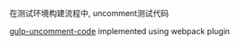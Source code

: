 在测试环境构建流程中, uncomment测试代码

[gulp-uncomment-code](https://github.com/AndreGeng/gulp-uncomment-code) implemented using webpack plugin
